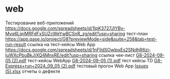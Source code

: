 # web 
Тестирование веб-приложений
https://docs.google.com/spreadsheets/d/1IpK3727JIYBy-Mvq6LjpjMRFdFxSUZcWeYwBCSnR_zg/edit?usp=sharing тест-план
https://app.qase.io/project/G8?previewMode=side&suite=258&tab=test-run-result ссылка на тест-кейсы Web App
https://docs.google.com/spreadsheets/d/1nFIldSOwlpxEs2SNdhR6zi-luWXcPbuBkJiXQ4MnxRE/edit?usp=sharing ссылка  чек-лист
[G8-2024-09-05 (2).pdf](https://github.com/user-attachments/files/16887288/G8-2024-09-05.2.pdf)  тест-кейсы WebApp
[G8-2024-09-05 (1).pdf](https://github.com/user-attachments/files/16887287/G8-2024-09-05.1.pdf) тест кейсы TD
[G8-Express+run+2024_09_05 (2).pdf](https://github.com/user-attachments/files/16887316/G8-Express%2Brun%2B2024_09_05.2.pdf) тестовый прогон Web App
[Issues (5).xlsx](https://github.com/user-attachments/files/16887335/Issues.5.xlsx) отчеты о дефекте
